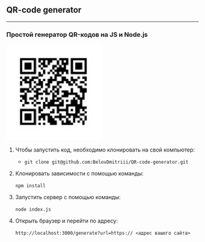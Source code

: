 ## QR-code generator ##
------------------------
### Простой генератор QR-кодов на JS и Node.js

<img src="qr-api/img/qr-code-img.jpg" alt="QR-code-example" width="250" height="250">

1. Чтобы запустить код, необходимо клонировать на свой компьютер:

    - `git clone git@github.com:BelovDmitriii/QR-code-generator.git`

2. Клонировать зависимости с помощью команды:

    `npm install`

3. Запустить сервер с помощью команды:

    `node index.js`

4. Открыть браузер и перейти по адресу:

    `http://localhost:3000/generate?url=https:// <адрес вашего сайта>`
